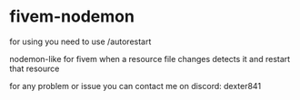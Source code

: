 # fivem-nodemon

for using you need to use /autorestart 

nodemon-like for fivem when a resource file changes detects it and restart that resource

for any problem or issue you can contact me on discord: dexter841
